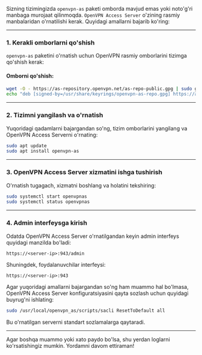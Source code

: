 Sizning tizimingizda `openvpn-as` paketi omborda mavjud emas yoki noto'g'ri manbaga murojaat qilinmoqda. `OpenVPN Access Server` o'zining rasmiy manbalaridan o'rnatilishi kerak. Quyidagi amallarni bajarib ko'ring:

---

### 1. **Kerakli omborlarni qo'shish**

`openvpn-as` paketini o'rnatish uchun OpenVPN rasmiy omborlarini tizimga qo'shish kerak:

#### Omborni qo'shish:
```bash
wget -O - https://as-repository.openvpn.net/as-repo-public.gpg | sudo gpg --dearmor -o /usr/share/keyrings/openvpn-as-repo.gpg
echo "deb [signed-by=/usr/share/keyrings/openvpn-as-repo.gpg] https://as-repository.openvpn.net/as/debian noble main" | sudo tee /etc/apt/sources.list.d/openvpn-as-repo.list
```

---

### 2. **Tizimni yangilash va o'rnatish**
Yuqoridagi qadamlarni bajargandan so'ng, tizim omborlarini yangilang va OpenVPN Access Serverni o'rnating:
```bash
sudo apt update
sudo apt install openvpn-as
```

---

### 3. **OpenVPN Access Server xizmatini ishga tushirish**
O'rnatish tugagach, xizmatni boshlang va holatini tekshiring:
```bash
sudo systemctl start openvpnas
sudo systemctl status openvpnas
```

---

### 4. **Admin interfeysga kirish**
Odatda OpenVPN Access Server o'rnatilgandan keyin admin interfeys quyidagi manzilda bo'ladi:
```
https://<server-ip>:943/admin
```
Shuningdek, foydalanuvchilar interfeysi:
```
https://<server-ip>:943
```

Agar yuqoridagi amallarni bajargandan so'ng ham muammo hal bo'lmasa, OpenVPN Access Server konfiguratsiyasini qayta sozlash uchun quyidagi buyrug'ni ishlating:
```bash
sudo /usr/local/openvpn_as/scripts/sacli ResetToDefault all
```

Bu o'rnatilgan serverni standart sozlamalarga qaytaradi.

---

Agar boshqa muammo yoki xato paydo bo'lsa, shu yerdan loglarni ko'rsatishingiz mumkin. Yordamni davom ettiraman!
